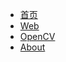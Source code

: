 <!-- _navbar.md -->

- [首页](/ "CodecWang's blog")
- [Web](README)
- [OpenCV](opencv/)
- [About](about)
